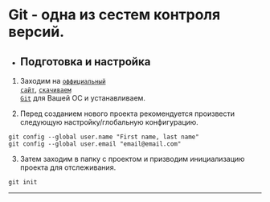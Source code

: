 ﻿# Git - одна из сестем контроля версий.
* ## Подготовка и настройка

1. Заходим на <code>[оффициальный сайт](https://git-scm.com)</code>, <code>[скачиваем Git](https://git-scm.com/downloads)</code> для Вашей ОС и устанавливаем.

2. Перед созданием нового проекта рекомендуется произвести следующую настройку/глобальную конфигурацию. 
```Git
git config --global user.name "First name, last name"
git config --global user.email "email@email.com"
```
3. Затем заходим в папку с проектом и призводим инициализацию проекта для отслеживания.
```Git
git init
```
---